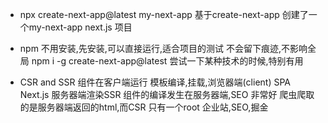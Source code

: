 - npx create-next-app@latest my-next-app
    基于create-next-app 创建了一个my-next-app next.js 项目
- npm
    不用安装,先安装,可以直接运行,适合项目的测试
    不会留下痕迹,不影响全局
    npm i -g create-next-app@latest
    尝试一下某种技术的时候,特别有用

- CSR and SSR 
    组件在客户端运行 模板编译,挂载,浏览器端(client) SPA
    Next.js 服务器端渲染SSR 组件的编译发生在服务器端,SEO 非常好
    爬虫爬取的是服务器端返回的html,而CSR 只有一个root 
    企业站,SEO,掘金